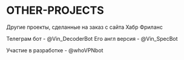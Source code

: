 # OTHER-PROJECTS
Другие проекты, сделанные на заказ с сайта Хабр Фриланс


Телеграм бот - @Vin_DecoderBot
Его англ версия - @Vin_SpecBot

Участие в разработке - @whoVPNbot
